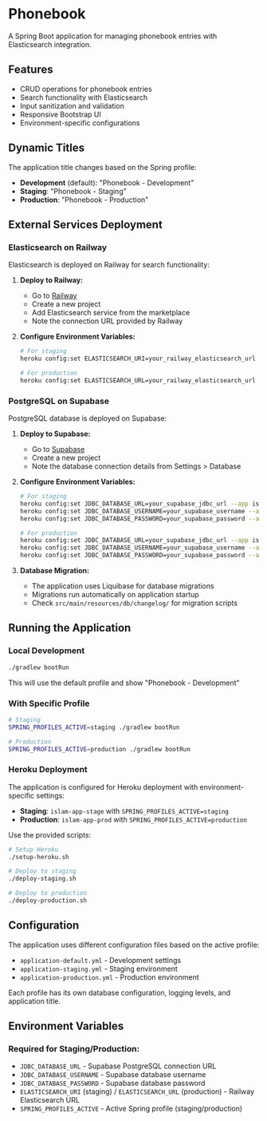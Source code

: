 # Phonebook

A Spring Boot application for managing phonebook entries with Elasticsearch integration.

## Features

- CRUD operations for phonebook entries
- Search functionality with Elasticsearch
- Input sanitization and validation
- Responsive Bootstrap UI
- Environment-specific configurations

## Dynamic Titles

The application title changes based on the Spring profile:

- **Development** (default): "Phonebook - Development"
- **Staging**: "Phonebook - Staging"
- **Production**: "Phonebook - Production"

## External Services Deployment

### Elasticsearch on Railway

Elasticsearch is deployed on Railway for search functionality:

1. **Deploy to Railway:**

   - Go to [Railway](https://railway.app/)
   - Create a new project
   - Add Elasticsearch service from the marketplace
   - Note the connection URL provided by Railway

2. **Configure Environment Variables:**

   ```bash
   # For staging
   heroku config:set ELASTICSEARCH_URI=your_railway_elasticsearch_url --app islam-app-stage

   # For production
   heroku config:set ELASTICSEARCH_URL=your_railway_elasticsearch_url --app islam-app-prod
   ```

### PostgreSQL on Supabase

PostgreSQL database is deployed on Supabase:

1. **Deploy to Supabase:**

   - Go to [Supabase](https://supabase.com/)
   - Create a new project
   - Note the database connection details from Settings > Database

2. **Configure Environment Variables:**

   ```bash
   # For staging
   heroku config:set JDBC_DATABASE_URL=your_supabase_jdbc_url --app islam-app-stage
   heroku config:set JDBC_DATABASE_USERNAME=your_supabase_username --app islam-app-stage
   heroku config:set JDBC_DATABASE_PASSWORD=your_supabase_password --app islam-app-stage

   # For production
   heroku config:set JDBC_DATABASE_URL=your_supabase_jdbc_url --app islam-app-prod
   heroku config:set JDBC_DATABASE_USERNAME=your_supabase_username --app islam-app-prod
   heroku config:set JDBC_DATABASE_PASSWORD=your_supabase_password --app islam-app-prod
   ```

3. **Database Migration:**
   - The application uses Liquibase for database migrations
   - Migrations run automatically on application startup
   - Check `src/main/resources/db/changelog/` for migration scripts

## Running the Application

### Local Development

```bash
./gradlew bootRun
```

This will use the default profile and show "Phonebook - Development"

### With Specific Profile

```bash
# Staging
SPRING_PROFILES_ACTIVE=staging ./gradlew bootRun

# Production
SPRING_PROFILES_ACTIVE=production ./gradlew bootRun
```

### Heroku Deployment

The application is configured for Heroku deployment with environment-specific settings:

- **Staging**: `islam-app-stage` with `SPRING_PROFILES_ACTIVE=staging`
- **Production**: `islam-app-prod` with `SPRING_PROFILES_ACTIVE=production`

Use the provided scripts:

```bash
# Setup Heroku
./setup-heroku.sh

# Deploy to staging
./deploy-staging.sh

# Deploy to production
./deploy-production.sh
```

## Configuration

The application uses different configuration files based on the active profile:

- `application-default.yml` - Development settings
- `application-staging.yml` - Staging environment
- `application-production.yml` - Production environment

Each profile has its own database configuration, logging levels, and application title.

## Environment Variables

### Required for Staging/Production:

- `JDBC_DATABASE_URL` - Supabase PostgreSQL connection URL
- `JDBC_DATABASE_USERNAME` - Supabase database username
- `JDBC_DATABASE_PASSWORD` - Supabase database password
- `ELASTICSEARCH_URI` (staging) / `ELASTICSEARCH_URL` (production) - Railway Elasticsearch URL
- `SPRING_PROFILES_ACTIVE` - Active Spring profile (staging/production)
